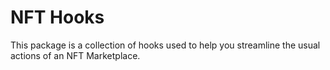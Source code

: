 # NFT Hooks

This package is a collection of hooks used to help you streamline the usual actions of an NFT Marketplace.
